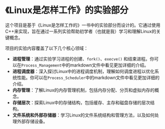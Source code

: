 # 《Linux是怎样工作》的实验部分

这个项目是基于《Linux是怎样工作的》一书中的实验部分而设计的。它通过使用C++来实现，旨在通过一系列实验帮助初学者（也就是我）学习和理解Linux的关键概念。

项目的实验内容覆盖了以下几个核心领域：

- **进程管理**：通过实验学习进程的创建、`fork()`、`execve()` 和结束进程。你可以在`Process_Management`中的markdown文件中看见更加详细的介绍。
- **进程调度器**：深入探讨Linux中的进程调度机制，理解如何调度进程以优化系统性能。你可以在`Process_Scheduler`中的markdown文件中看见更加详细的介绍。
- **内存管理**：了解Linux的内存管理机制，包括内存分配、分页和虚拟内存的概念。
- **存储层次**：探索Linux中的存储结构，包括缓存、主存和磁盘存储的层次结构。
- **文件系统和外部存储器**：学习Linux的文件系统结构和管理方法，以及如何处理外部存储设备。
